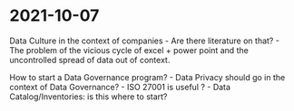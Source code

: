 # 2021-10-07

Data Culture in the context of companies
    - Are there literature on that?
    - The problem of the vicious cycle of excel + power point and the uncontrolled spread of data out of context.

How to start a Data Governance program?
    - Data Privacy should go in the context of Data Governance?
      -  ISO 27001 is useful ?
    -  Data Catalog/Inventories: is this where to start?